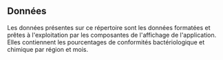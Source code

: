 ## Données

Les données présentes sur ce répertoire sont les données formatées et prêtes à l'exploitation par les composantes de l'affichage de l'application. Elles contiennent les pourcentages de conformités bactériologique et chimique par région et mois. 